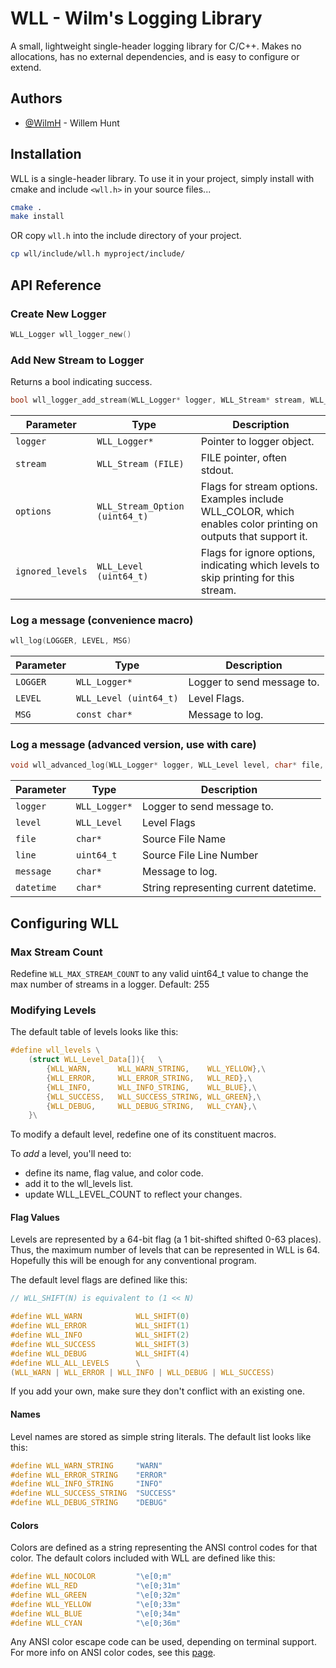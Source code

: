 
# WLL - Wilm's Logging Library

A small, lightweight single-header logging library for C/C++.  Makes no allocations, has no external dependencies, and is easy to configure or extend.

## Authors

- [@WilmH](https://www.github.com/WilmH) - Willem Hunt

## Installation

WLL is a single-header library.  To use it in your project, simply install with cmake and include `<wll.h>` in your source files...

```bash
cmake .
make install
```

OR copy `wll.h` into the include directory of your project.

``` bash
cp wll/include/wll.h myproject/include/
```

## API Reference

### Create New Logger

```c
WLL_Logger wll_logger_new()
```

### Add New Stream to Logger

Returns a bool indicating success.

```c
bool wll_logger_add_stream(WLL_Logger* logger, WLL_Stream* stream, WLL_Stream_Option options, WLL_Level ignored_levels)
```

| Parameter         | Type                              | Description                |
| --------          | -------                           | ------------------------- |
| `logger`          | `WLL_Logger*`                     | Pointer to logger object. |
| `stream`          | `WLL_Stream (FILE)`               | FILE pointer, often stdout. |
| `options`         | `WLL_Stream_Option (uint64_t)`    | Flags for stream options.  Examples include WLL_COLOR, which enables color printing on outputs that support it. |
| `ignored_levels`  | `WLL_Level (uint64_t)`            | Flags for ignore options, indicating which levels to skip printing for this stream.|

### Log a message (convenience macro)

```c
wll_log(LOGGER, LEVEL, MSG)
```

| Parameter | Type                      | Description                |
| --------  | -------                   | ------------------------- |
| `LOGGER`  | `WLL_Logger*`             | Logger to send message to. |
| `LEVEL`   | `WLL_Level (uint64_t)`    | Level Flags. |
| `MSG`     | `const char*`             | Message to log. |

### Log a message (advanced version, use with care)

```c
void wll_advanced_log(WLL_Logger* logger, WLL_Level level, char* file, uint64_t line, char* message, char* datetime)
```

| Parameter     | Type          | Description                |
| --------      | -------       | ------------------------- |
| `logger`      | `WLL_Logger*` | Logger to send message to. |
| `level`       | `WLL_Level`   | Level Flags|
| `file`        | `char*`       | Source File Name |
| `line`        | `uint64_t`    | Source File Line Number |
| `message`     | `char*`       | Message to log. |
| `datetime`    | `char*`       | String representing current datetime. |

## Configuring WLL

### Max Stream Count

Redefine `WLL_MAX_STREAM_COUNT` to any valid uint64_t value to change the max number of streams in a logger. Default: 255

### Modifying Levels

The default table of levels looks like this:

```c
#define wll_levels \
    (struct WLL_Level_Data[]){   \
        {WLL_WARN,      WLL_WARN_STRING,    WLL_YELLOW},\
        {WLL_ERROR,     WLL_ERROR_STRING,   WLL_RED},\
        {WLL_INFO,      WLL_INFO_STRING,    WLL_BLUE},\
        {WLL_SUCCESS,   WLL_SUCCESS_STRING, WLL_GREEN},\
        {WLL_DEBUG,     WLL_DEBUG_STRING,   WLL_CYAN},\
    }\
```

To modify a default level, redefine one of its constituent macros.

To *add* a level, you'll need to:
- define its name, flag value, and color code.
- add it to the wll_levels list.
- update WLL_LEVEL_COUNT to reflect your changes.

#### Flag Values

Levels are represented by a 64-bit flag (a 1 bit-shifted shifted 0-63 places).  Thus, the maximum number of levels that can be represented in WLL is 64.  Hopefully this will be enough for any conventional program.

The default level flags are defined like this:

```c
// WLL_SHIFT(N) is equivalent to (1 << N)

#define WLL_WARN            WLL_SHIFT(0)  
#define WLL_ERROR           WLL_SHIFT(1)
#define WLL_INFO            WLL_SHIFT(2)
#define WLL_SUCCESS         WLL_SHIFT(3)
#define WLL_DEBUG           WLL_SHIFT(4)
#define WLL_ALL_LEVELS      \
(WLL_WARN | WLL_ERROR | WLL_INFO | WLL_DEBUG | WLL_SUCCESS)

```

If you add your own, make sure they don't conflict with an existing one.

#### Names

Level names are stored as simple string literals.  The default list looks like this:

```c
#define WLL_WARN_STRING     "WARN"
#define WLL_ERROR_STRING    "ERROR"
#define WLL_INFO_STRING     "INFO"
#define WLL_SUCCESS_STRING  "SUCCESS"
#define WLL_DEBUG_STRING    "DEBUG"
```

#### Colors

Colors are defined as a string representing the ANSI control codes for that color.  The default colors included with WLL are defined like this:

```c
#define WLL_NOCOLOR         "\e[0;m"
#define WLL_RED             "\e[0;31m" 
#define WLL_GREEN           "\e[0;32m" 
#define WLL_YELLOW          "\e[0;33m"
#define WLL_BLUE            "\e[0;34m" 
#define WLL_CYAN            "\e[0;36m"
```

Any ANSI color escape code can be used, depending on terminal support.  For more info on ANSI color codes, see this [page](https://en.wikipedia.org/wiki/ANSI_escape_code#Colors).




